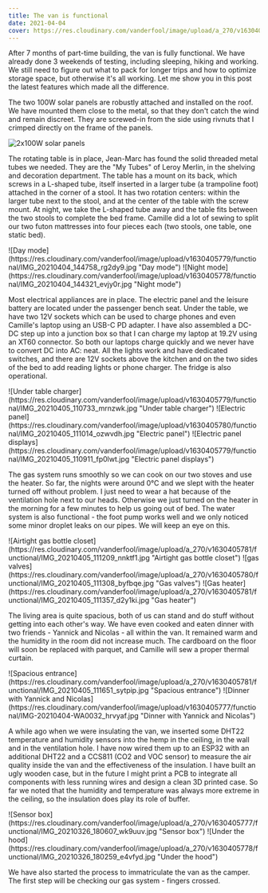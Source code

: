 ```yaml
---
title: The van is functional
date: 2021-04-04
cover: https://res.cloudinary.com/vanderfool/image/upload/a_270/v1630405779/functional/IMG_20210320_124433_ysqqg5.jpg
---
```


After 7 months of part-time building, the van is fully functional.
We have already done 3 weekends of testing, including sleeping, hiking and working.
We still need to figure out what to pack for longer trips and how to optimize storage space, but otherwise it's all working.
Let me show you in this post the latest features which made all the difference.

The two 100W solar panels are robustly attached and installed on the roof.
We have mounted them close to the metal, so that they don't catch the wind and remain discreet.
They are screwed-in from the side using rivnuts that I crimped directly on the frame of the panels.

![2x100W solar panels](https://res.cloudinary.com/vanderfool/image/upload/v1630405777/functional/IMG-20210316-WA0008_xahfgb.jpg "2x100W solar panels")

The rotating table is in place, Jean-Marc has found the solid threaded metal tubes we needed.
They are the "My Tubes" of Leroy Merlin, in the shelving and decoration department.
The table has a mount on its back, which screws in a L-shaped tube, itself inserted in a larger tube (a trampoline foot) attached in the corner of a stool.
It has two rotation centers: within the larger tube next to the stool, and at the center of the table with the screw mount.
At night, we take the L-shaped tube away and the table fits between the two stools to complete the bed frame.
Camille did a lot of sewing to split our two futon mattresses into four pieces each (two stools, one table, one static bed).

<div class="row-image">
![Day mode](https://res.cloudinary.com/vanderfool/image/upload/v1630405779/functional/IMG_20210404_144758_rg2dy9.jpg "Day mode")
![Night mode](https://res.cloudinary.com/vanderfool/image/upload/v1630405778/functional/IMG_20210404_144321_evjy0r.jpg "Night mode")
</div>

Most electrical appliances are in place.
The electric panel and the leisure battery are located under the passenger bench seat.
Under the table, we have two 12V sockets which can be used to charge phones and even Camille's laptop using an USB-C PD adapter.
I have also assembled a DC-DC step up into a junction box so that I can charge my laptop at 19.2V using an XT60 connector.
So both our laptops charge quickly and we never have to convert DC into AC: neat.
All the lights work and have dedicated switches, and there are 12V sockets above the kitchen and on the two sides of the bed to add reading lights or phone charger.
The fridge is also operational.


<div class="row-image">
![Under table charger](https://res.cloudinary.com/vanderfool/image/upload/v1630405779/functional/IMG_20210405_110733_mrnzwk.jpg "Under table charger")
![Electric panel](https://res.cloudinary.com/vanderfool/image/upload/v1630405780/functional/IMG_20210405_111014_ozwvdh.jpg "Electric panel")
![Electric panel displays](https://res.cloudinary.com/vanderfool/image/upload/v1630405779/functional/IMG_20210405_110911_fp0lwt.jpg "Electric panel displays")
</div>

The gas system runs smoothly so we can cook on our two stoves and use the heater.
So far, the nights were around 0°C and we slept with the heater turned off without problem.
I just need to wear a hat because of the ventilation hole next to our heads.
Otherwise we just turned on the heater in the morning for a few minutes to help us going out of bed.
The water system is also functional - the foot pump works well and we only noticed some minor droplet leaks on our pipes.
We will keep an eye on this.

<div class="row-image">
![Airtight gas bottle closet](https://res.cloudinary.com/vanderfool/image/upload/a_270/v1630405781/functional/IMG_20210405_111209_nnktf1.jpg "Airtight gas bottle closet")
![gas valves](https://res.cloudinary.com/vanderfool/image/upload/a_270/v1630405780/functional/IMG_20210405_111308_byfbqe.jpg "Gas valves")
![Gas heater](https://res.cloudinary.com/vanderfool/image/upload/a_270/v1630405781/functional/IMG_20210405_111357_d2y1ki.jpg "Gas heater")
</div>

The living area is quite spacious, both of us can stand and do stuff without getting into each other's way.
We have even cooked and eaten dinner with two friends - Yannick and Nicolas - all within the van.
It remained warm and the humidity in the room did not increase much.
The cardboard on the floor will soon be replaced with parquet, and Camille will sew a proper thermal curtain.

<div class="row-image">
![Spacious entrance](https://res.cloudinary.com/vanderfool/image/upload/a_270/v1630405781/functional/IMG_20210405_111651_sytpip.jpg "Spacious entrance")
![Dinner with Yannick and Nicolas](https://res.cloudinary.com/vanderfool/image/upload/v1630405777/functional/IMG-20210404-WA0032_hrvyaf.jpg "Dinner with Yannick and Nicolas")
</div>

A while ago when we were insulating the van, we inserted some DHT22 temperature and humidity sensors into the hemp in the ceiling, in the wall and in the ventilation hole.
I have now wired them up to an ESP32 with an additional DHT22 and a CCS811 (CO2 and VOC sensor) to measure the air quality inside the van and the effectiveness of the insulation.
I have built an ugly wooden case, but in the future I might print a PCB to integrate all components with less running wires and design a clean 3D printed case.
So far we noted that the humidity and temperature was always more extreme in the ceiling, so the insulation does play its role of buffer.

<div class="row-image">
![Sensor box](https://res.cloudinary.com/vanderfool/image/upload/a_270/v1630405777/functional/IMG_20210326_180607_wk9uuv.jpg "Sensor box")
![Under the hood](https://res.cloudinary.com/vanderfool/image/upload/a_270/v1630405778/functional/IMG_20210326_180259_e4vfyd.jpg "Under the hood")
</div>

We have also started the process to immatriculate the van as the camper.
The first step will be checking our gas system - fingers crossed.
